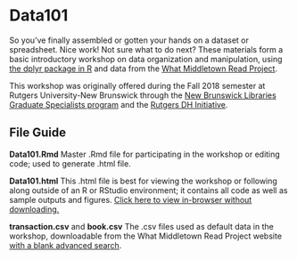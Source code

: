 # Data101
So you’ve finally assembled or gotten your hands on a dataset or spreadsheet. Nice work! Not sure what to do next? These materials form a basic introductory workshop on data organization and manipulation, using [the dplyr package in R](https://dplyr.tidyverse.org/) and data from the [What Middletown Read Project](https://lib.bsu.edu/wmr/).

This workshop was originally offered during the Fall 2018 semester at Rutgers University-New Brunswick through the [New Brunswick Libraries Graduate Specialists program](https://libguides.rutgers.edu/graduatespecialist/) and the [Rutgers DH Initiative](http://dh.rutgers.edu/).

## File Guide
**Data101.Rmd** Master .Rmd file for participating in the workshop or editing code; used to generate .html file.

**Data101.html** This .html file is best for viewing the workshop or following along outside of an R or RStudio environment; it contains all code as well as sample outputs and figures. [Click here to view in-browser without downloading.](https://htmlpreview.github.io/?https://github.com/azleslie/Data101/blob/master/Data101.html) 

**transaction.csv** and **book.csv** The .csv files used as default data in the workshop, downloadable from the What Middletown Read Project website [with a blank advanced search](https://lib.bsu.edu/wmr/search.php#advanced).